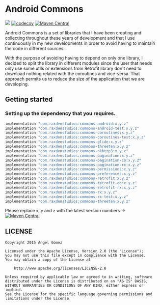 Android Commons
==========

<a href='https://github.com/raxden/android-commons/actions/workflows/deploy_library.yml'><img src='https://github.com/raxden/android-commons/workflows/Continuous%20Delivery/badge.svg'></a>
[![codecov](https://codecov.io/gh/raxden/android-commons/branch/master/graph/badge.svg?token=E55S5DHJ9B)](https://codecov.io/gh/raxden/android-commons)
[![Maven Central](https://maven-badges.herokuapp.com/maven-central/com.raxdenstudios/commons-android/badge.svg)](https://maven-badges.herokuapp.com/maven-central/com.raxdenstudios/commons-android)

Android Commons is a set of libraries that I have been creating and collecting throughout these
years
of development and that I use continuously in my new developments in order to avoid having to
maintain
the code in different sources.

With the purpose of avoiding having to depend on only one library, I decided to split the library in
different modules since the user that needs only use some utils or extensions from Retrofit library
don't need to download nothing related with the coroutines and vice-versa. That approach permits us
to reduce the size of the application that we are developing.

## Getting started

### Setting up the dependency that you requires.

```groovy
implementation "com.raxdenstudios:commons-android:x.y.z"
implementation "com.raxdenstudios:commons-android-test:x.y.z"
implementation "com.raxdenstudios:commons-coroutines:x.y.z"
implementation "com.raxdenstudios:commons-coroutines-test:x.y.z"
implementation "com.raxdenstudios:commons-glide:x.y.z"
implementation "com.raxdenstudios:commons-threeten:x.y.z"
implementation "com.raxdenstudios:commons-okhttp3:x.y.z"
implementation "com.raxdenstudios:commons-pagination:x.y.z"
implementation "com.raxdenstudios:commons-pagination-co:x.y.z"
implementation "com.raxdenstudios:commons-pagination-rx:x.y.z"
implementation "com.raxdenstudios:commons-permissions:x.y.z"
implementation "com.raxdenstudios:commons-preferences:x.y.z"
implementation "com.raxdenstudios:commons-retrofit:x.y.z"
implementation "com.raxdenstudios:commons-retrofit-co:x.y.z"
implementation "com.raxdenstudios:commons-retrofit-rx:x.y.z"
implementation "com.raxdenstudios:commons-rx:x.y.z"
implementation "com.raxdenstudios:commons-rx-test:x.y.z"
implementation "com.raxdenstudios:commons-threeten:x.y.z"
```

Please replace `x`, `y` and `z` with the latest version numbers
-> [![Maven Central](https://maven-badges.herokuapp.com/maven-central/com.raxdenstudios/commons-android/badge.svg)](https://maven-badges.herokuapp.com/maven-central/com.raxdenstudios/commons-android)

## LICENSE

    Copyright 2015 Ángel Gómez

    Licensed under the Apache License, Version 2.0 (the "License");
    you may not use this file except in compliance with the License.
    You may obtain a copy of the License at

        http://www.apache.org/licenses/LICENSE-2.0

    Unless required by applicable law or agreed to in writing, software
    distributed under the License is distributed on an "AS IS" BASIS,
    WITHOUT WARRANTIES OR CONDITIONS OF ANY KIND, either express or implied.
    See the License for the specific language governing permissions and
    limitations under the License.
